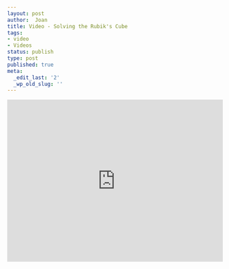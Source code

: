 ```yaml
---
layout: post
author:  Joan
title: Video - Solving the Rubik's Cube
tags:
- video
- Videos
status: publish
type: post
published: true
meta:
  _edit_last: '2'
  _wp_old_slug: ''
---
```

<iframe src="http://player.vimeo.com/video/16819701?title=0&amp;byline=0&amp;color=679AF1&amp;portrait=0" width="500" height="377" frameborder="0"></iframe>
